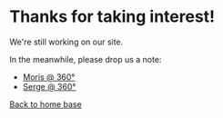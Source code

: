 # Thanks for taking interest!

We're still working on our site.

In the meanwhile, please drop us a note:

- [Moris @ 360&deg;](mailto:moris.oz@gmail.com)
- [Serge @ 360&deg;](mailto:sergekrul@gmail.com)

[Back to home base](../)
